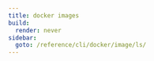 ```yaml
---
title: docker images
build:
  render: never
sidebar:
  goto: /reference/cli/docker/image/ls/
---
```

